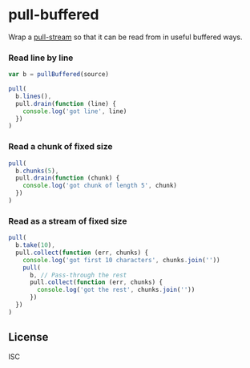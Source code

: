 # pull-buffered

Wrap a [pull-stream](https://github.com/dominictarr/pull-stream) so that it can be read from in useful buffered ways.

### Read line by line
```js
var b = pullBuffered(source)

pull(
  b.lines(),
  pull.drain(function (line) {
    console.log('got line', line)
  })
)
```

### Read a chunk of fixed size
```js
pull(
  b.chunks(5),
  pull.drain(function (chunk) {
    console.log('got chunk of length 5', chunk)
  })
)
```

### Read as a stream of fixed size
```js
pull(
  b.take(10),
  pull.collect(function (err, chunks) {
    console.log('got first 10 characters', chunks.join(''))
    pull(
      b, // Pass-through the rest
      pull.collect(function (err, chunks) {
        console.log('got the rest', chunks.join(''))
      })
  })
)
```

## License

ISC
